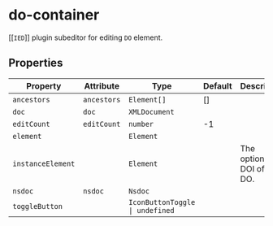 # do-container

[[`IED`]] plugin subeditor for editing `DO` element.

## Properties

| Property          | Attribute   | Type                            | Default | Description                  |
|-------------------|-------------|---------------------------------|---------|------------------------------|
| `ancestors`       | `ancestors` | `Element[]`                     | []      |                              |
| `doc`             | `doc`       | `XMLDocument`                   |         |                              |
| `editCount`       | `editCount` | `number`                        | -1      |                              |
| `element`         |             | `Element`                       |         |                              |
| `instanceElement` |             | `Element`                       |         | The optional DOI of this DO. |
| `nsdoc`           | `nsdoc`     | `Nsdoc`                         |         |                              |
| `toggleButton`    |             | `IconButtonToggle \| undefined` |         |                              |
